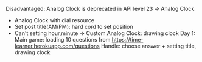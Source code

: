 
Disadvantaged: Analog Clock is deprecated in API level 23
=> Analog Clock
* Analog Clock with dial resource
* Set post title(AM/PM): hard cord to set position
* Can't setting hour,minute
=> Custom Analog Clock: drawing clock
Day 1:
Main game: loading 10 questions from https://time-learner.herokuapp.com/questions
Handle: choose answer + setting title, drawing clock